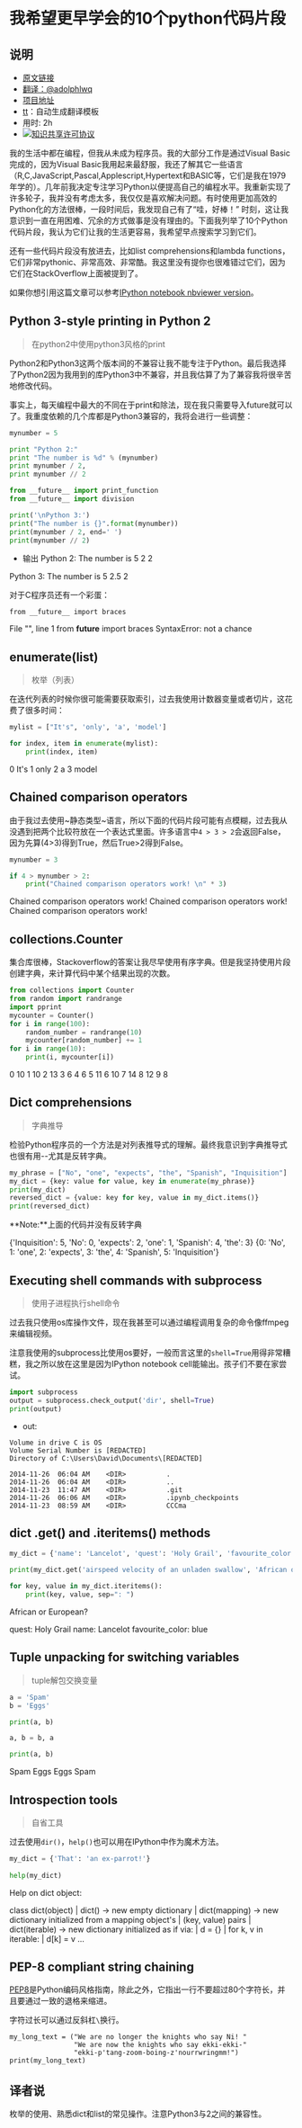# 我希望更早学会的10个python代码片段

## 说明
- [原文链接](http://prooffreaderplus.blogspot.sg/2014/11/top-10-python-idioms-i-wished-id.html)
- [翻译：@adolphlwq](https://github.com/adolphlwq)
- [项目地址](https://github.com/adolphlwq/translate)
- [tt](https://github.com/adolphlwq/tt)：自动生成翻译模板
- 用时: 2h
- <a rel="license" href="http://creativecommons.org/licenses/by-nc/4.0/"><img alt="知识共享许可协议" style="border-width:0" src="https://i.creativecommons.org/l/by-nc/4.0/80x15.png" /></a>

我的生活中都在编程，但我从未成为程序员。我的大部分工作是通过Visual Basic完成的，因为Visual Basic我用起来最舒服，我还了解其它一些语言（R,C,JavaScript,Pascal,Applescript,Hypertext和BASIC等，它们是我在1979年学的）。几年前我决定专注学习Python以便提高自己的编程水平。我重新实现了许多轮子，我并没有考虑太多，我仅仅是喜欢解决问题。有时使用更加高效的Python化的方法很棒，一段时间后，我发现自己有了“哇，好棒！” 时刻，这让我意识到一直在用困难、冗余的方式做事是没有理由的。下面我列举了10个Python代码片段，我认为它们让我的生活更容易，我希望早点搜索学习到它们。

还有一些代码片段没有放进去，比如list comprehensions和lambda functions，它们非常pythonic、非常高效、非常酷。我这里没有提你也很难错过它们，因为它们在StackOverflow上面被提到了。

如果你想引用这篇文章可以参考[IPython notebook nbviewer version](http://nbviewer.jupyter.org/github/Prooffreader/Misc_ipynb/blob/master/top_10_python_idioms.ipynb)。

## Python 3-style printing in Python 2
>在python2中使用python3风格的print

Python2和Python3这两个版本间的不兼容让我不能专注于Python。最后我选择了Python2因为我用到的库Python3中不兼容，并且我估算了为了兼容我将很辛苦地修改代码。

事实上，每天编程中最大的不同在于print和除法，现在我只需要导入future就可以了。我重度依赖的几个库都是Python3兼容的，我将会进行一些调整：
```python
mynumber = 5

print "Python 2:"
print "The number is %d" % (mynumber)
print mynumber / 2,
print mynumber // 2

from __future__ import print_function
from __future__ import division

print('\nPython 3:')
print("The number is {}".format(mynumber))
print(mynumber / 2, end=' ')
print(mynumber // 2)
```

- 输出
Python 2:
The number is 5
2 2

Python 3:
The number is 5
2.5 2

对于C程序员还有一个彩蛋：
```
from __future__ import braces
```

File "<ipython-input-3-2aebb3fc8ecf>", line 1
    from __future__ import braces
SyntaxError: not a chance

## enumerate(list)
>枚举（列表）

在迭代列表的时候你很可能需要获取索引，过去我使用计数器变量或者切片，这花费了很多时间：
```python
mylist = ["It's", 'only', 'a', 'model']

for index, item in enumerate(mylist):
    print(index, item)
```

0 It's
1 only
2 a
3 model

## Chained comparison operators
由于我过去使用~静态类型~语言，所以下面的代码片段可能有点模糊，过去我从没遇到把两个比较符放在一个表达式里面。许多语言中`4 > 3 > 2`会返回False，因为先算(4>3)得到True，然后True>2得到False。
```python
mynumber = 3

if 4 > mynumber > 2:
    print("Chained comparison operators work! \n" * 3)
```

Chained comparison operators work! 
Chained comparison operators work! 
Chained comparison operators work! 

## collections.Counter
集合库很棒，Stackoverflow的答案让我尽早使用有序字典。但是我坚持使用片段创建字典，来计算代码中某个结果出现的次数。
```python
from collections import Counter
from random import randrange
import pprint
mycounter = Counter()
for i in range(100):
    random_number = randrange(10)
    mycounter[random_number] += 1
for i in range(10):
    print(i, mycounter[i])
```

0 10
1 10
2 13
3 6
4 6
5 11
6 10
7 14
8 12
9 8

## Dict comprehensions
>字典推导

检验Python程序员的一个方法是对列表推导式的理解。最终我意识到字典推导式也很有用--尤其是反转字典。

```python
my_phrase = ["No", "one", "expects", "the", "Spanish", "Inquisition"]
my_dict = {key: value for value, key in enumerate(my_phrase)}
print(my_dict)
reversed_dict = {value: key for key, value in my_dict.items()}
print(reversed_dict)
```
**Note:**上面的代码并没有反转字典

{'Inquisition': 5, 'No': 0, 'expects': 2, 'one': 1, 'Spanish': 4, 'the': 3}
{0: 'No', 1: 'one', 2: 'expects', 3: 'the', 4: 'Spanish', 5: 'Inquisition'}

## Executing shell commands with subprocess
>使用子进程执行shell命令

过去我只使用os库操作文件，现在我甚至可以通过编程调用复杂的命令像ffmpeg来编辑视频。

注意我使用的subprocess比使用os要好，一般而言这里的`shell=True`用得非常糟糕，我之所以放在这里是因为IPython notebook cell能输出。孩子们不要在家尝试。

```python
import subprocess
output = subprocess.check_output('dir', shell=True)
print(output)
```
- out:
```
Volume in drive C is OS
Volume Serial Number is [REDACTED]
Directory of C:\Users\David\Documents\[REDACTED]

2014-11-26  06:04 AM    <DIR>          .
2014-11-26  06:04 AM    <DIR>          ..
2014-11-23  11:47 AM    <DIR>          .git
2014-11-26  06:06 AM    <DIR>          .ipynb_checkpoints
2014-11-23  08:59 AM    <DIR>          CCCma
```


## dict .get() and .iteritems() methods

```python
my_dict = {'name': 'Lancelot', 'quest': 'Holy Grail', 'favourite_color': 'blue'}

print(my_dict.get('airspeed velocity of an unladen swallow', 'African or European?\n'))

for key, value in my_dict.iteritems():
    print(key, value, sep=": ")
```

African or European?

quest: Holy Grail
name: Lancelot
favourite_color: blue

## Tuple unpacking for switching variables
>tuple解包交换变量

```python
a = 'Spam'
b = 'Eggs'

print(a, b)

a, b = b, a

print(a, b)
```

Spam Eggs
Eggs Spam


## Introspection tools
>自省工具

过去使用`dir()`，`help()`也可以用在IPython中作为魔术方法。
```python
my_dict = {'That': 'an ex-parrot!'}
    
help(my_dict)
```

Help on dict object:

class dict(object)
 |  dict() -> new empty dictionary
 |  dict(mapping) -> new dictionary initialized from a mapping object's
 |      (key, value) pairs
 |  dict(iterable) -> new dictionary initialized as if via:
 |      d = {}
 |      for k, v in iterable:
 |          d[k] = v
 ...

## PEP-8 compliant string chaining

[PEP8](https://www.python.org/dev/peps/pep-0008)是Python编码风格指南，除此之外，它指出一行不要超过80个字符长，并且要通过一致的退格来缩进。

字符过长可以通过反斜杠`\`换行。

```
my_long_text = ("We are no longer the knights who say Ni! "
                "We are now the knights who say ekki-ekki-"
                "ekki-p'tang-zoom-boing-z'nourrwringmm!")
print(my_long_text)
```

## 译者说
枚举的使用、熟悉dict和list的常见操作。注意Python3与2之间的兼容性。